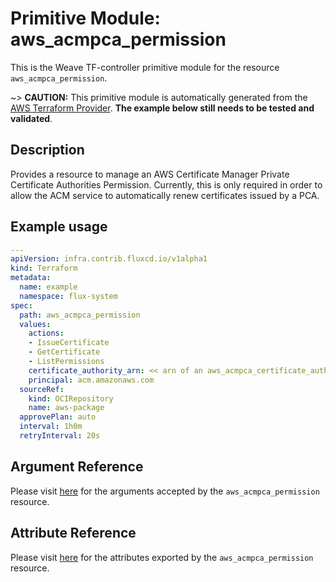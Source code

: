 
# Primitive Module: aws_acmpca_permission

This is the Weave TF-controller primitive module for the resource `aws_acmpca_permission`.

~> **CAUTION:** This primitive module is automatically generated from the [AWS Terraform Provider](https://registry.terraform.io/providers/hashicorp/aws/latest/docs/resources/acmpca_permission). **The example below still needs to be tested and validated**.

## Description

Provides a resource to manage an AWS Certificate Manager Private Certificate Authorities Permission.
Currently, this is only required in order to allow the ACM service to automatically renew certificates issued by a PCA.

## Example usage

```yaml
---
apiVersion: infra.contrib.fluxcd.io/v1alpha1
kind: Terraform
metadata:
  name: example
  namespace: flux-system
spec:
  path: aws_acmpca_permission
  values:
    actions:
    - IssueCertificate
    - GetCertificate
    - ListPermissions
    certificate_authority_arn: << arn of an aws_acmpca_certificate_authority >>
    principal: acm.amazonaws.com
  sourceRef:
    kind: OCIRepository
    name: aws-package
  approvePlan: auto
  interval: 1h0m
  retryInterval: 20s
```

## Argument Reference

Please visit [here](https://registry.terraform.io/providers/hashicorp/aws/latest/docs/resources/acmpca_permission#argument-reference) for the arguments accepted by the `aws_acmpca_permission` resource.

## Attribute Reference

Please visit [here](https://registry.terraform.io/providers/hashicorp/aws/latest/docs/resources/acmpca_permission#attributes-reference) for the attributes exported by the `aws_acmpca_permission` resource.

